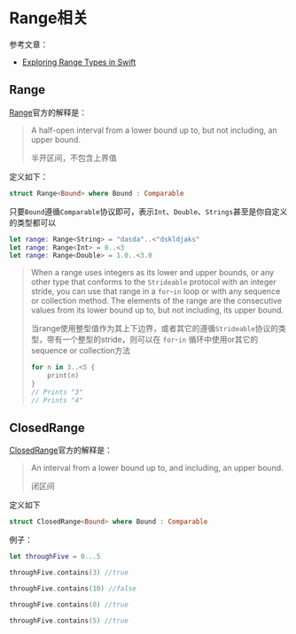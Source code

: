 # Range相关

参考文章：

+ [Exploring Range Types in Swift](https://medium.com/@lucianoalmeida1/exploring-range-types-in-swift-e0e7ab27ab79)

## Range

[Range](https://developer.apple.com/documentation/swift/range)官方的解释是：

>A half-open interval from a lower bound up to, but not including, an upper bound.
>
>半开区间，不包含上界值

定义如下：

```swift
struct Range<Bound> where Bound : Comparable
```

只要`Bound`遵循`Comparable`协议即可，表示`Int`、`Double`、`Strings`甚至是你自定义的类型都可以

```swift
let range: Range<String> = "dasda"..<"dskldjaks"
let range: Range<Int> = 0..<3
let range: Range<Double> = 1.0..<3.0
```

> When a range uses integers as its lower and upper bounds, or any other type that conforms to the `Strideable` protocol with an integer stride, you can use that range in a `for`-`in` loop or with any sequence or collection method. The elements of the range are the consecutive values from its lower bound up to, but not including, its upper bound.
>
> 当range使用整型值作为其上下边界，或者其它的遵循`Strideable`协议的类型，带有一个整型的stride，则可以在 `for`-`in` 循环中使用or其它的sequence or collection方法
>
> ```swift
> for n in 3..<5 {
>     print(n)
> }
> // Prints "3"
> // Prints "4"
> ```



## ClosedRange

[ClosedRange](https://developer.apple.com/documentation/swift/closedrange)官方的解释是：

> An interval from a lower bound up to, and including, an upper bound.
>
> 闭区间

定义如下

```swift
struct ClosedRange<Bound> where Bound : Comparable
```

例子：

```swift
let throughFive = 0...5

throughFive.contains(3) //true

throughFive.contains(10) //false

throughFive.contains(0) //true

throughFive.contains(5) //true
```



